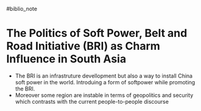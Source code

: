 #biblio_note 
# The Politics of Soft Power, Belt and Road Initiative (BRI) as Charm Influence in South Asia
- The BRI is an infrastruture devellopment but also a way to install China soft power in the world. Introduing a form of softpower while promoting the BRI.
- Moreover some region are instable in terms of geopolitics and security which contrasts with the current people-to-people discourse 